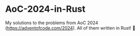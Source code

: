 # AoC-2024-in-Rust
My solutions to the problems from AoC 2024 (https://adventofcode.com/2024). All of them written in Rust! 🦀
